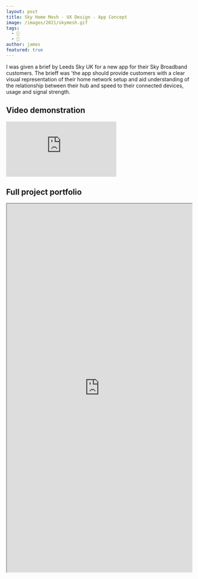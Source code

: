 ```yaml
---
layout: post
title: Sky Home Mesh - UX Design - App Concept
image: /images/2021/skymesh.gif
tags:
  - 🎨
  - 📼
author: james
featured: true
---
```


I was given a brief by Leeds Sky UK for a new app for their Sky Broadband customers. The brieff was 'the app should provide customers with a clear visual representation of their home network setup and aid understanding of the relationship between their hub and speed to their connected devices, usage and signal strength.

## Video demonstration

<iframe src='https://www.youtube.com/embed/6Ems5isTrTw' frameborder='0' allowfullscreen></iframe>

## Full project portfolio

<iframe src="https://drive.google.com/file/d/1UQCx3sizXV4iB5jZ7Wt53eiR-9y45Ily/preview" width="100%" height="1000"></iframe>
